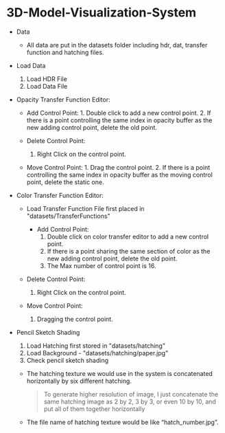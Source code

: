# 3D-Model-Visualization-System
- Data
  - All data are put in the datasets folder including hdr, dat, transfer function and hatching files.




- Load Data
  1. Load HDR File
  2. Load Data File




- Opacity Transfer Function Editor:

  - Add Control Point:
           1. Double click to add a new control point.
           2. If there is a point controlling the same index in opacity buffer as the new adding control point, delete the old point.

  

  - Delete Control Point:
      1. Right Click on the control point.

  

  - Move Control Point:
    	1. Drag the control point.
      2. If there is a point controlling the same index in opacity buffer as the moving control point, delete the static one.

  

- Color Transfer Function Editor:      

  - Load Transfer Function File first placed in "datasets/TransferFunctions"

      - Add Control Point:
        1. Double click on color transfer editor to add a new control point.
        2. If there is a point sharing the same section of color as the new adding control point, delete the old point.
        3. The Max number of control point is 16.

  

  - Delete Control Point:
    1. Right Click on the control point.

  

  - Move Control Point:
    1. Dragging the control point.



- Pencil Sketch Shading

  1. Load Hatching first stored in "datasets/hatching"
  2. Load Background - "datasets/hatching/paper.jpg"
  3. Check pencil sketch shading

  - The hatching texture we would use in the system is concatenated horizontally by  six different hatching.

    > To generate higher resolution of image, I  just concatenate the same hatching image as 2 by 2, 3 by 3, or even 10 by 10, and put  all of them together horizontally

  - The file name of hatching texture would be like “hatch_number.jpg”.